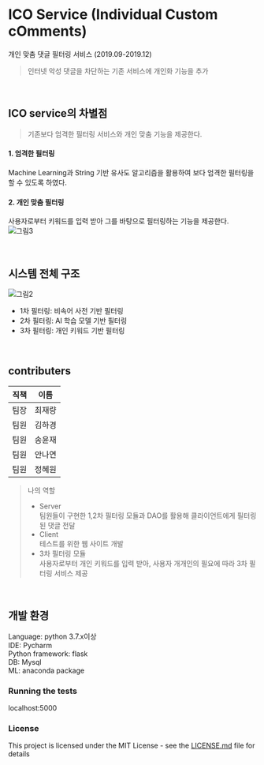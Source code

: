# ICO Service (Individual Custom cOmments)   
개인 맞춤 댓글 필터링 서비스 (2019.09-2019.12)   
>인터넷 악성 댓글을 차단하는 기존 서비스에 개인화 기능을 추가   
<br>
   

## ICO service의 차별점
>기존보다 엄격한 필터링 서비스와 개인 맞춤 기능을 제공한다.  
#### 1. 엄격한 필터링  
 Machine Learning과 String 기반 유사도 알고리즘을 활용하여 보다 엄격한 필터링을 할 수 있도록 하였다.  
#### 2. 개인 맞춤 필터링  
 사용자로부터 키워드를 입력 받아 그를 바탕으로 필터링하는 기능을 제공한다.  
 ![그림3](https://user-images.githubusercontent.com/55947154/113479552-bb343e80-94ca-11eb-895d-408ea0e1d999.png)

<br>
   

## 시스템 전체 구조
![그림2](https://user-images.githubusercontent.com/55947154/113479550-b8d1e480-94ca-11eb-8516-b73b3912c630.png)
- 1차 필터링: 비속어 사전 기반 필터링   
- 2차 필터링: AI 학습 모델 기반 필터링   
- 3차 필터링: 개인 키워드 기반 필터링   

<br> 
   
## contributers
|직책|이름|
|:---:|:---:|
|팀장|최재량|
|팀원|김하경|
|팀원|송윤재|
|팀원|안나연|
|팀원|정혜원|

> 나의 역할
> - Server   
>    팀원들이 구현한 1,2차 필터링 모듈과 DAO를 활용해 클라이언트에게 필터링된 댓글 전달
> - Client   
>    테스트를 위한 웹 사이트 개발
> - 3차 필터링 모듈   
>   사용자로부터 개인 키워드를 입력 받아, 사용자 개개인의 필요에 따라 3차 필터링 서비스 제공

</br>

## 개발 환경
Language: python 3.7.x이상  
IDE: Pycharm  
Python framework: flask  
DB: Mysql  
ML: anaconda package  




### Running the tests

localhost:5000




### License

This project is licensed under the MIT License - see the [LICENSE.md](LICENSE.md) file for details

